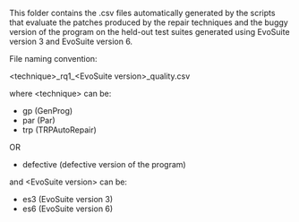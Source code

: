 This folder contains the .csv files automatically generated by the scripts
that evaluate the patches produced by the repair techniques and the buggy version
of the program on the held-out test suites generated using EvoSuite version 3 
and EvoSuite version 6. 

File naming convention:

\<technique\>\_rq1\_\<EvoSuite version\>_quality.csv

where \<technique\> can be:
- gp (GenProg)
- par (Par)
- trp (TRPAutoRepair)

OR

- defective (defective version of the program)

and \<EvoSuite version\> can be:
- es3 (EvoSuite version 3)
- es6 (EvoSuite version 6)
